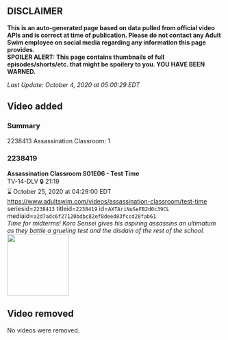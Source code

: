 ## DISCLAIMER
**This is an auto-generated page based on data pulled from official video APIs and is correct at time of publication. Please do not contact any Adult Swim employee on social media regarding any information this page provides.**  
**SPOILER ALERT: This page contains thumbnails of full episodes/shorts/etc. that might be spoilery to you. YOU HAVE BEEN WARNED.**  

_Last Update: October 4, 2020 at 05:00:29 EDT_
## Video added
### Summary
2238413 Assassination Classroom: 1  
### 2238419
**Assassination Classroom S01E06 - Test Time**  
TV-14-DLV 🔒 21:19  
⌛ October 25, 2020 at 04:29:00 EDT  
https://www.adultswim.com/videos/assassination-classroom/test-time  
seriesid=`2238413` titleid=`2238419` id=`AXTAriNuSeFB2d0c39CL` mediaid=`a2d7adc6f27120bdbc82ef8deed83fccd28fab61`  
_Time for midterms! Koro Sensei gives his aspiring assassins an ultimatum as they battle a grueling test and the disdain of the rest of the school._  
<a href="https://media.cdn.adultswim.com/uploads/20200924/thumbnails/2_209241114276-AssassinationClass_106.jpg"><img src="https://media.cdn.adultswim.com/uploads/20200924/thumbnails/2_209241114276-AssassinationClass_106.jpg" height="144px" /></a>
## Video removed
No videos were removed.  
